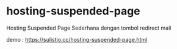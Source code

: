 # hosting-suspended-page
Hosting Suspended Page Sederhana dengan tombol redirect mail

demo : https://sulistio.cc/hosting-suspended-page.html
